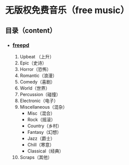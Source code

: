 # 无版权免费音乐（free music）



## 目录（content）

* ### [freepd](https://freepd.com/ "Title")

  1. Upbeat （上升）
  2. Epic（史诗）
  3. Horror（恐怖）
  4. Romantic（浪漫）
  5. Comedy（喜剧）
  6. World（世界）
  7. Percussion（碰撞）
  8. Electronic（电子）
  9. Miscellaneous（混杂）
     * Misc（混合）
     * Rock（摇滚）
     * Country（乡村）
     * Fantasy（幻想）
     * Jazz（爵士）
     * Chill（寒意）
     * Classical（经典）
  10. Scraps（其他）









